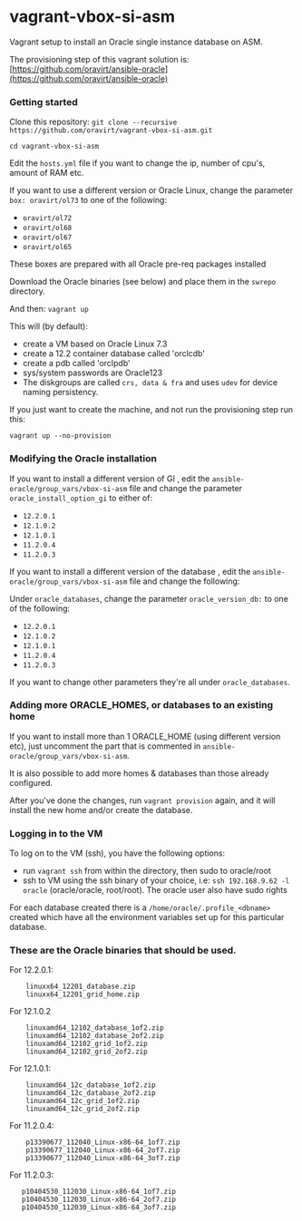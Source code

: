 # vagrant-vbox-si-asm
Vagrant setup to install an Oracle single instance database on ASM.


The provisioning step of this vagrant solution is: [https://github.com/oravirt/ansible-oracle](https://github.com/oravirt/ansible-oracle)

### Getting started

Clone this repository:
`git clone --recursive https://github.com/oravirt/vagrant-vbox-si-asm.git`

`cd vagrant-vbox-si-asm`

Edit the `hosts.yml` file if you want to change the ip, number of cpu's, amount of RAM etc.

If you want to use a different version or Oracle Linux, change the parameter `box: oravirt/ol73` to one of the following:

- `oravirt/ol72`
- `oravirt/ol68`
- `oravirt/ol67`
- `oravirt/ol65`

These boxes are prepared with all Oracle pre-req packages installed

Download the Oracle binaries (see below) and place them in the `swrepo` directory.

And then: `vagrant up`

This will (by default):
- create a VM based on Oracle Linux 7.3
- create a 12.2 container database called 'orclcdb'
- create a pdb called 'orclpdb'
- sys/system passwords are Oracle123
- The diskgroups are called `crs, data & fra` and uses `udev` for device naming persistency.

If you just want to create the machine, and not run the provisioning step run this:

`vagrant up --no-provision`

### Modifying the Oracle installation

If you want to install a different version of GI , edit the `ansible-oracle/group_vars/vbox-si-asm` file and change the parameter `oracle_install_option_gi` to either of:

* `12.2.0.1`
* `12.1.0.2`
* `12.1.0.1`
* `11.2.0.4`
* `11.2.0.3`

If you want to install a different version of the database , edit the `ansible-oracle/group_vars/vbox-si-asm` file and change the following:

Under `oracle_databases`, change the parameter `oracle_version_db:` to one of the following:

* `12.2.0.1`
* `12.1.0.2`
* `12.1.0.1`
* `11.2.0.4`
* `11.2.0.3`

If you want to change other parameters they're all under `oracle_databases`.


### Adding more ORACLE_HOMES, or databases to an existing home

If you want to install more than 1 ORACLE_HOME (using different version etc), just uncomment the part that is commented in `ansible-oracle/group_vars/vbox-si-asm`.

It is also possible to add more homes & databases than those already configured.


After you've done the changes, run `vagrant provision` again, and it will install the new home and/or create the database.

### Logging in to the VM

To log on to the VM (ssh), you have the following options:
* run `vagrant ssh` from within the directory, then sudo to oracle/root
* ssh to VM using the ssh binary of your choice, i.e: `ssh 192.168.9.62 -l oracle` (oracle/oracle, root/root). The oracle user also have sudo rights

For each database created there is a `/home/oracle/.profile_<dbname>` created which have all the environment variables set up for this particular database.

### These are the Oracle binaries that should be used.

For 12.2.0.1:
```
    linuxx64_12201_database.zip
    linuxx64_12201_grid_home.zip
 ```

For 12.1.0.2
```
    linuxamd64_12102_database_1of2.zip
    linuxamd64_12102_database_2of2.zip
    linuxamd64_12102_grid_1of2.zip
    linuxamd64_12102_grid_2of2.zip
 ```

For 12.1.0.1:
```
    linuxamd64_12c_database_1of2.zip
    linuxamd64_12c_database_2of2.zip
    linuxamd64_12c_grid_1of2.zip
    linuxamd64_12c_grid_2of2.zip
 ```

For 11.2.0.4:
```
    p13390677_112040_Linux-x86-64_1of7.zip
    p13390677_112040_Linux-x86-64_2of7.zip
    p13390677_112040_Linux-x86-64_3of7.zip
 ```

 For 11.2.0.3:
 ```
    p10404530_112030_Linux-x86-64_1of7.zip
    p10404530_112030_Linux-x86-64_2of7.zip
    p10404530_112030_Linux-x86-64_3of7.zip
 ```

